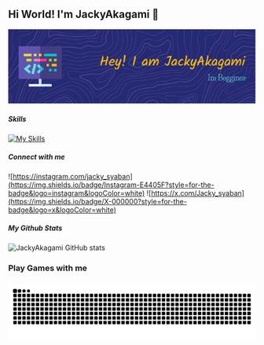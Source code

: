 ## Hi World! I'm JackyAkagami 👋

![Jacky Akagami](img/github-header-1.png)

<!--
**JackyAkagami/JackyAkagami** is a ✨ _special_ ✨ repository because its `README.md` (this file) appears on your GitHub profile.

Here are some ideas to get you started:

- 🔭 I’m currently working on ...
- 🌱 I’m currently learning ...
- 👯 I’m looking to collaborate on ...
- 🤔 I’m looking for help with ...
- 💬 Ask me about ...
- 📫 How to reach me: ...
- 😄 Pronouns: ...
- ⚡ Fun fact: ...
-->

##### Skills

[![My Skills](https://skillicons.dev/icons?i=html,php,css,react,js,python,cs,mysql,nodejs,vscode&perline=5)](https://skillicons.dev)

##### Connect with me

![https://instagram.com/jacky_syaban](https://img.shields.io/badge/Instagram-E4405F?style=for-the-badge&logo=instagram&logoColor=white) ![https://x.com/Jacky_syaban](https://img.shields.io/badge/X-000000?style=for-the-badge&logo=x&logoColor=white)

##### My Github Stats

![JackyAkagami GitHub stats](https://github-readme-stats.vercel.app/api?username=JackyAkagami&show_icons=true&theme=gruvbox)

<h3 align="left">Play Games with me</h3>

<!-- ###

<picture>
  <source media="(prefers-color-scheme: dark)" srcset="https://raw.githubusercontent.com/JackyAkagami/JackyAkagami/output/pacman-contribution-graph-dark.svg">
  <source media="(prefers-color-scheme: light)" srcset="https://raw.githubusercontent.com/JackyAkagami/JackyAkagami/output/pacman-contribution-graph.svg">
  <img alt="pacman contribution graph" src="https://raw.githubusercontent.com/JackyAkagami/JackyAkagami/output/pacman-contribution-graph.svg">
</picture> -->

###

<img src="https://raw.githubusercontent.com/JackyAkagami/JackyAkagami/output/snake.svg" alt="Snake animation" />

###
